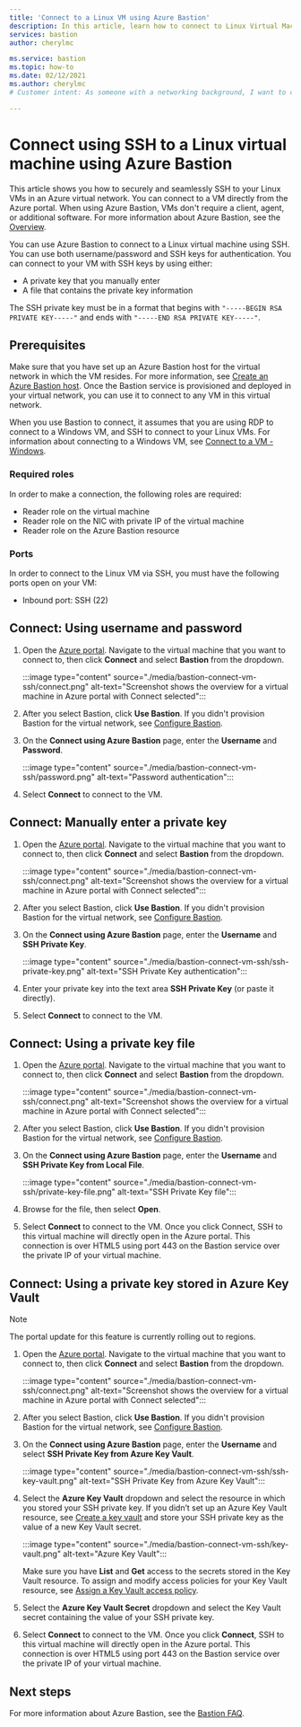 ```yaml
---
title: 'Connect to a Linux VM using Azure Bastion'
description: In this article, learn how to connect to Linux Virtual Machine by using Azure Bastion.
services: bastion
author: cherylmc

ms.service: bastion
ms.topic: how-to
ms.date: 02/12/2021
ms.author: cherylmc
# Customer intent: As someone with a networking background, I want to connect to an Azure virtual machine running Linux that doesn't have a public IP address by using Azure Bastion.

---
```


# Connect using SSH to a Linux virtual machine using Azure Bastion

This article shows you how to securely and seamlessly SSH to your Linux VMs in an Azure virtual network. You can connect to a VM directly from the Azure portal. When using Azure Bastion, VMs don't require a client, agent, or additional software. For more information about Azure Bastion, see the [Overview](bastion-overview.md).

You can use Azure Bastion to connect to a Linux virtual machine using SSH. You can use both username/password and SSH keys for authentication. You can connect to your VM with SSH keys by using either:

* A private key that you manually enter
* A file that contains the private key information

The SSH private key must be in a format that begins with  `"-----BEGIN RSA PRIVATE KEY-----"` and ends with `"-----END RSA PRIVATE KEY-----"`.

## Prerequisites

Make sure that you have set up an Azure Bastion host for the virtual network in which the VM resides. For more information, see [Create an Azure Bastion host](./tutorial-create-host-portal.md). Once the Bastion service is provisioned and deployed in your virtual network, you can use it to connect to any VM in this virtual network. 

When you use Bastion to connect, it assumes that you are using RDP to connect to a Windows VM, and SSH to connect to your Linux VMs. For information about connecting to a Windows VM, see [Connect to a VM - Windows](bastion-connect-vm-rdp.md).

### Required roles

In order to make a connection, the following roles are required:

* Reader role on the virtual machine
* Reader role on the NIC with private IP of the virtual machine
* Reader role on the Azure Bastion resource

### Ports

In order to connect to the Linux VM via SSH, you must have the following ports open on your VM:

* Inbound port: SSH (22)

## <a name="username"></a>Connect: Using username and password

1. Open the [Azure portal](https://portal.azure.com). Navigate to the virtual machine that you want to connect to, then click **Connect** and select **Bastion** from the dropdown.

   :::image type="content" source="./media/bastion-connect-vm-ssh/connect.png" alt-text="Screenshot shows the overview for a virtual machine in Azure portal with Connect selected":::
1. After you select Bastion, click **Use Bastion**. If you didn't provision Bastion for the virtual network, see [Configure Bastion](./quickstart-host-portal.md).
1. On the **Connect using Azure Bastion** page, enter the **Username** and **Password**.

   :::image type="content" source="./media/bastion-connect-vm-ssh/password.png" alt-text="Password authentication":::
1. Select **Connect** to connect to the VM.

## <a name="privatekey"></a>Connect: Manually enter a private key

1. Open the [Azure portal](https://portal.azure.com). Navigate to the virtual machine that you want to connect to, then click **Connect** and select **Bastion** from the dropdown.

   :::image type="content" source="./media/bastion-connect-vm-ssh/connect.png" alt-text="Screenshot shows the overview for a virtual machine in Azure portal with Connect selected":::
1. After you select Bastion, click **Use Bastion**. If you didn't provision Bastion for the virtual network, see [Configure Bastion](./quickstart-host-portal.md).
1. On the **Connect using Azure Bastion** page, enter the **Username** and **SSH Private Key**.

   :::image type="content" source="./media/bastion-connect-vm-ssh/ssh-private-key.png" alt-text="SSH Private Key authentication":::
1. Enter your private key into the text area **SSH Private Key** (or paste it directly).
1. Select **Connect** to connect to the VM.

## <a name="ssh"></a>Connect: Using a private key file

1. Open the [Azure portal](https://portal.azure.com). Navigate to the virtual machine that you want to connect to, then click **Connect** and select **Bastion** from the dropdown.

   :::image type="content" source="./media/bastion-connect-vm-ssh/connect.png" alt-text="Screenshot shows the overview for a virtual machine in Azure portal with Connect selected":::
1. After you select Bastion, click **Use Bastion**. If you didn't provision Bastion for the virtual network, see [Configure Bastion](./quickstart-host-portal.md).
1. On the **Connect using Azure Bastion** page, enter the **Username** and **SSH Private Key from Local File**.

   :::image type="content" source="./media/bastion-connect-vm-ssh/private-key-file.png" alt-text="SSH Private Key file":::

1. Browse for the file, then select **Open**.
1. Select **Connect** to connect to the VM. Once you click Connect, SSH to this virtual machine will directly open in the Azure portal. This connection is over HTML5 using port 443 on the Bastion service over the private IP of your virtual machine.

## <a name="akv"></a>Connect: Using a private key stored in Azure Key Vault

>[!NOTE]
>The portal update for this feature is currently rolling out to regions.
>

1. Open the [Azure portal](https://portal.azure.com). Navigate to the virtual machine that you want to connect to, then click **Connect** and select **Bastion** from the dropdown.

   :::image type="content" source="./media/bastion-connect-vm-ssh/connect.png" alt-text="Screenshot shows the overview for a virtual machine in Azure portal with Connect selected":::
1. After you select Bastion, click **Use Bastion**. If you didn't provision Bastion for the virtual network, see [Configure Bastion](./quickstart-host-portal.md).
1. On the **Connect using Azure Bastion** page, enter the **Username** and select **SSH Private Key from Azure Key Vault**.

   :::image type="content" source="./media/bastion-connect-vm-ssh/ssh-key-vault.png" alt-text="SSH Private Key from Azure Key Vault":::
1. Select the **Azure Key Vault** dropdown and select the resource in which you stored your SSH private key. If you didn’t set up an Azure Key Vault resource, see [Create a key vault](../key-vault/general/quick-create-portal.md) and store your SSH private key as the value of a new Key Vault secret.

   :::image type="content" source="./media/bastion-connect-vm-ssh/key-vault.png" alt-text="Azure Key Vault":::

   Make sure you have **List** and **Get** access to the secrets stored in the Key Vault resource. To assign and modify access policies for your Key Vault resource, see [Assign a Key Vault access policy](../key-vault/general/assign-access-policy-portal.md).
1. Select the **Azure Key Vault Secret** dropdown and select the Key Vault secret containing the value of your SSH private key.
1. Select **Connect** to connect to the VM. Once you click **Connect**, SSH to this virtual machine will directly open in the Azure portal. This connection is over HTML5 using port 443 on the Bastion service over the private IP of your virtual machine.

## Next steps

For more information about Azure Bastion, see the [Bastion FAQ](bastion-faq.md). 
